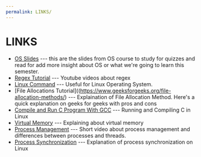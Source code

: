 ```yaml
---
permalink: LINKS/
---
```


# LINKS
- [OS Slides](https://www.os-book.com/OS10/slide-dir/) --- this are the slides from OS course to study for quizzes and read for add more insight about OS or what we're going to learn this semester.
- [Regex Tutorial](https://youtu.be/bgBWp9EIlMM) --- Youtube videos about regex
- [Linux Command](https://docs.rockylinux.org/books/admin_guide/03-commands/) --- Useful for Linux Operating System.
- [File Allocations Tutorial]((https://www.geeksforgeeks.org/file-allocation-methods/) --- Explaination of File Allocation Method. Here's a quick explanation on geeks for geeks with pros and cons
- [Compile and Run C Program With GCC](https://www.youtube.com/watch?v=oLjN6jAg-sY) --- Running and Compiling C in Linux
- [Virtual Memory](https://www.youtube.com/watch?v=qcBIvnQt0Bw&list=PLiwt1iVUib9s2Uo5BeYmwkDFUh70fJPxX) --- Explaining about virtual memory
- [Process Management](https://www.youtube.com/watch?v=OrM7nZcxXZU) --- Short video about process management and differences between processes and threads.
- [Process Synchronization](https://www.tutorialspoint.com/process-synchronization-in-linux) --- Explanation of process synchronization on Linux
